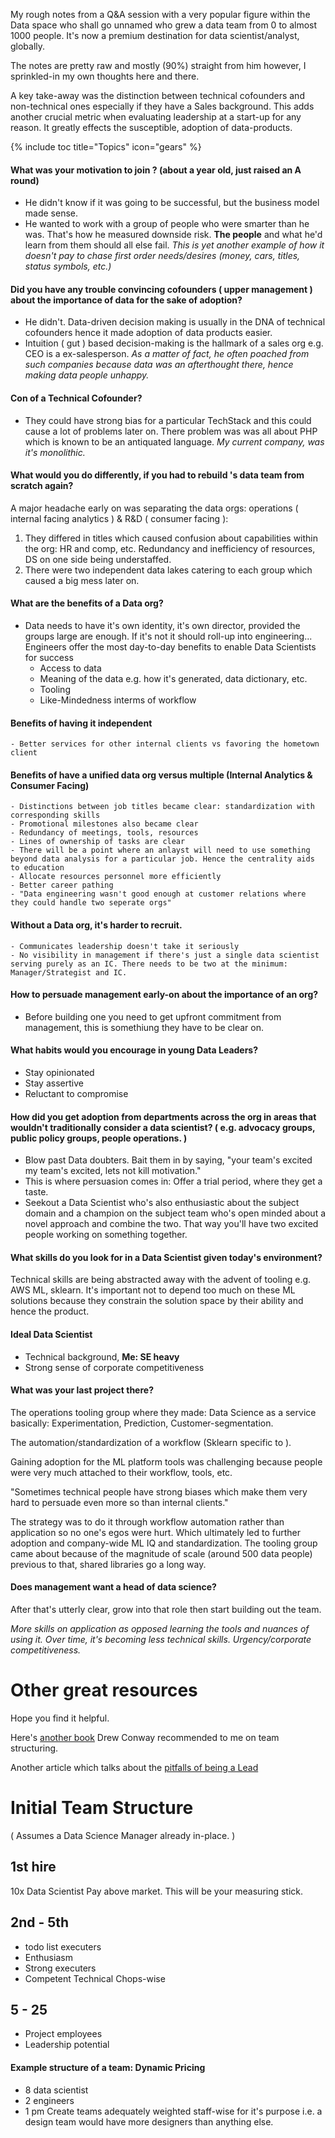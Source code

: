 My rough notes from a Q&A session with a very popular figure within the Data space who shall go unnamed who grew a data team from 0 to almost 1000 people. It's now a premium destination for data scientist/analyst, globally.

The notes are pretty raw and mostly (90%) straight from him however, I sprinkled-in my own thoughts here and there. 

A key take-away was the distinction between technical cofounders and non-technical ones especially if they have a Sales background. This adds another crucial metric when evaluating leadership at a start-up for any reason. It greatly effects the susceptible, adoption of data-products.

{% include toc title="Topics" icon="gears" %}


#### What was your motivation to join <secret company>? (about a year old, just raised an A round)
- He didn't know if it was going to be successful, but the business model made sense.
- He wanted to work with a group of people who were smarter than he was. That's how he measured downside risk. **The people** and what he'd learn from them should all else fail.
_This is yet another example of how it doesn't pay to chase first order needs/desires (money, cars, titles, status symbols, etc.)_

#### Did you have any trouble convincing cofounders ( upper management ) about the importance of data for the sake of adoption?
- He didn't. Data-driven decision making is usually in the DNA of technical cofounders hence it made adoption of data products easier.
- Intuition ( gut ) based decision-making is the hallmark of a sales org e.g. CEO is a ex-salesperson. 
_As a matter of fact, he often poached from such companies because data was an afterthought there, hence making data people unhappy._

#### Con of a Technical Cofounder?
- They could have strong bias for a particular TechStack and this could cause a lot of problems later on. There problem was <cofounder> was all about PHP which is known to be an antiquated language. 
_My current company, was it's monolithic._

#### What would you do differently, if you had to rebuild <secret company>'s data team from scratch again?
A major headache early on was separating the data orgs: operations ( internal facing analytics ) & R&D ( consumer facing ):
1. They differed in titles which caused confusion about capabilities within the org: HR and comp, etc. 
Redundancy and inefficiency of resources, DS on one side being understaffed.
2. There were two independent data lakes catering to each group which caused a big mess later on.

#### What are the benefits of a Data org?
- Data needs to have it's own identity, it's own director, provided the groups large are enough. If it's not it should roll-up into engineering...
Engineers offer the most day-to-day benefits to enable Data Scientists for success
	- Access to data
	- Meaning of the data e.g. how it's generated, data dictionary, etc.
	- Tooling
	- Like-Mindedness interms of workflow

#### Benefits of having it independent
	- Better services for other internal clients vs favoring the hometown client

#### Benefits of have a unified data org versus multiple (Internal Analytics & Consumer Facing)
	- Distinctions between job titles became clear: standardization with corresponding skills 
	- Promotional milestones also became clear
	- Redundancy of meetings, tools, resources
	- Lines of ownership of tasks are clear
	- There will be a point where an anlayst will need to use something beyond data analysis for a particular job. Hence the centrality aids to education
	- Allocate resources personnel more efficiently
	- Better career pathing 
	- "Data engineering wasn't good enough at customer relations where they could handle two seperate orgs"

#### Without a Data org, it's harder to recruit.
	- Communicates leadership doesn't take it seriously
	- No visibility in management if there's just a single data scientist serving purely as an IC. There needs to be two at the minimum: Manager/Strategist and IC.

#### How to persuade management early-on about the importance of an org?
- Before building one you need to get upfront commitment from management, this is somethiung they have to be clear on.

#### What habits would you encourage in young Data Leaders?
- Stay opinionated
- Stay assertive
- Reluctant to compromise

#### How did you get adoption from departments across the org in areas that wouldn't traditionally consider a data scientist? ( e.g. advocacy groups, public policy groups, people operations. )
- Blow past Data doubters. Bait them in by saying, "your team's excited my team's excited, lets not kill motivation." 
- This is where persuasion comes in: Offer a trial period, where they get a taste. 
- Seekout a Data Scientist who's also enthusiastic about the subject domain and a champion on the subject team who's open minded about a novel approach and combine the two. That way you'll have two excited people working on something together.

#### What skills do you look for in a Data Scientist given today's environment?

Technical skills are being abstracted away with the advent of tooling e.g. AWS ML, sklearn. It's important not to depend too much on these ML solutions because they constrain the solution space by their ability and hence the product.

#### Ideal Data Scientist
- Technical background, __Me: SE heavy__
- Strong sense of corporate competitiveness


#### What was your last project there?
The operations tooling group where they made: Data Science as a service basically: Experimentation, Prediction, Customer-segmentation. 

The automation/standardization of a workflow (Sklearn specific to <secret company>).

Gaining adoption for the ML platform tools was challenging because people were very much attached to their workflow, tools, etc. 

"Sometimes technical people have strong biases which make them very hard to persuade even more so than internal clients."

The strategy was to do it through workflow automation rather than application so no one's egos were hurt. Which ultimately led to further adoption and company-wide ML IQ and standardization. The tooling group came about because of the magnitude of scale (around 500 data people) previous to that, shared libraries go a long way.


#### Does management want a head of data science?
After that's utterly clear, grow into that role then start building out the team.

_More skills on application as opposed learning the tools and nuances of using it. Over time, it's becoming less technical skills. Urgency/corporate competitiveness._

# Other great resources

Hope you find it helpful. 

Here's [another book](https://resources.github.com/whitepapers/data-science/) Drew Conway recommended to me on team structuring. 

Another article which talks about the [pitfalls of being a Lead](https://www.linkedin.com/pulse/why-data-science-leaders-running-exit-edward-chenard/)

Initial Team Structure
=================

( Assumes a Data Science Manager already in-place. )

1st hire
--------
10x Data Scientist 
Pay above market. This will be your measuring stick.

2nd - 5th
---------
- todo list executers
- Enthusiasm
- Strong executers
- Competent Technical Chops-wise

5 - 25
------
- Project employees
- Leadership potential

#### Example structure of a team: Dynamic Pricing
- 8 data scientist 
- 2 engineers 
- 1 pm
Create teams adequately weighted staff-wise for it's purpose i.e. a design team would have more designers than anything else.


